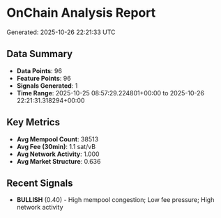 # OnChain Analysis Report
Generated: 2025-10-26 22:21:33 UTC

## Data Summary
- **Data Points**: 96
- **Feature Points**: 96
- **Signals Generated**: 1
- **Time Range**: 2025-10-25 08:57:29.224801+00:00 to 2025-10-26 22:21:31.318294+00:00

## Key Metrics
- **Avg Mempool Count**: 38513
- **Avg Fee (30min)**: 1.1 sat/vB
- **Avg Network Activity**: 1.000
- **Avg Market Structure**: 0.636

## Recent Signals
- **BULLISH** (0.40) - High mempool congestion; Low fee pressure; High network activity

